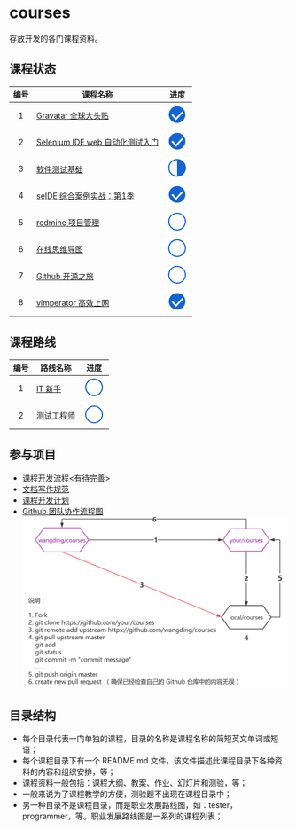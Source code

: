 # courses

存放开发的各门课程资料。

## 课程状态


| 编号       | 课程名称  | 进度  |  
| :---: | -----  | :-----:|  
|  1    | [Gravatar 全球大头贴](./gravatar)  |![images](images/present100.png)|  
|  2    | [Selenium IDE web 自动化测试入门](./seleniumIDE) | ![images](images/present100.png) |
|  3    | [软件测试基础](./testing)  | ![images](images/present50.png)  |
|  4    | [seIDE 综合案例实战：第1季](./seIDEPracticeCase)  |![images](images/present100.png)  |
|  5    | [redmine 项目管理](./redmine)  |  ![images](images/present0.png) |
|  6    | [在线思维导图](./mindmap) | ![images](images/present0.png)  |
|  7    | [Github 开源之旅](./github) |  ![images](images/present0.png)|
|  8    | [vimperator 高效上网](./vimperator) | ![images](images/present100.png)|


## 课程路线
| 编号       | 路线名称  | 进度  |  
| :---: | -----  | :-----:|  
|  1    | [IT 新手](./newer)  | ![images](images/present0.png)  |  
|  2    | [测试工程师](./tester) | ![images](images/present0.png) |


## 参与项目  

- [课程开发流程<有待完善>](README.md)
- [文档写作规范](https://github.com/wangding/course-editors-guidelines)
- [课程开发计划](plan.md)
- [Github 团队协作流程图](http://www.processon.com/view/584a4160e4b005d48b73cf55)  
![Fork 工作流程](images/forkProcess.png)

## 目录结构

- 每个目录代表一门单独的课程，目录的名称是课程名称的简短英文单词或短语；   
- 每个课程目录下有一个 README.md 文件，该文件描述此课程目录下各种资料的内容和组织安排，等；  
- 课程资料一般包括：课程大纲、教案、作业、幻灯片和测验，等；  
- 一般来说为了课程教学的方便，测验题不出现在课程目录中；  
- 另一种目录不是课程目录，而是职业发展路线图，如：tester，programmer，等。职业发展路线图是一系列的课程列表；  
